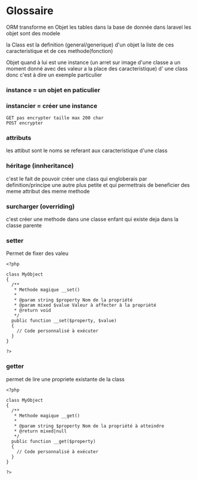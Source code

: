 # Glossaire 

ORM transforme en Objet les tables dans la base de donnée
dans laravel les objet sont des modele

la Class est la definition (general/generique) d'un objet la liste de ces caracteristique
et de ces methode(fonction)

Objet quand  à lui est une instance (un arret sur image d'une classe a un moment donné avec des valeur a la place des caracteristique) d' une class  donc c'est à dire un exemple particulier 

### instance = un objet en paticulier
### instancier = créer une instance

```
GET pas encrypter taille max 200 char
POST encrypter 
```

### attributs 

les attibut sont le noms se referant aux caracteristique d'une class

### héritage (innheritance)

c'est le fait de pouvoir créer une class qui engloberais par definition/principe une autre plus petite et qui permettrais de beneficier des meme attribut des meme methode

### surcharger (overriding)

c'est créer une methode dans une classe enfant qui existe deja dans la classe parente 


### setter

Permet de fixer des valeu
```
<?php
 
class MyObject 
{
  /**
   * Methode magique __set()
   *
   * @param string $property Nom de la propriété
   * @param mixed $value Valeur à affecter à la propriété
   * @return void
   */
  public function __set($property, $value)
  {
    // Code personnalisé à exécuter
  }
}
 
?>
```

### getter
permet de lire une propriete existante de la class
```
<?php
 
class MyObject 
{
  /**
   * Methode magique __get()
   *
   * @param string $property Nom de la propriété à atteindre
   * @return mixed|null
   */
  public function __get($property)
  {
    // Code personnalisé à exécuter
  }
}
 
?>
```






